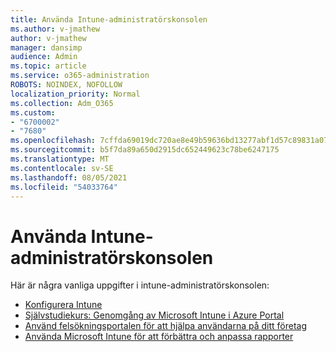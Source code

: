 ```yaml
---
title: Använda Intune-administratörskonsolen
ms.author: v-jmathew
author: v-jmathew
manager: dansimp
audience: Admin
ms.topic: article
ms.service: o365-administration
ROBOTS: NOINDEX, NOFOLLOW
localization_priority: Normal
ms.collection: Adm_O365
ms.custom:
- "6700002"
- "7680"
ms.openlocfilehash: 7cffda69019dc720ae8e49b59636bd13277abf1d57c89831a077f4d66b4586a3
ms.sourcegitcommit: b5f7da89a650d2915dc652449623c78be6247175
ms.translationtype: MT
ms.contentlocale: sv-SE
ms.lasthandoff: 08/05/2021
ms.locfileid: "54033764"
---
```

# <a name="using-intune-admin-console"></a>Använda Intune-administratörskonsolen

Här är några vanliga uppgifter i intune-administratörskonsolen:

- [Konfigurera Intune](https://docs.microsoft.com/mem/intune/fundamentals/setup-steps)
- [Självstudiekurs: Genomgång av Microsoft Intune i Azure Portal](https://docs.microsoft.com/mem/intune/fundamentals/tutorial-walkthrough-intune-portal)
- [Använd felsökningsportalen för att hjälpa användarna på ditt företag](https://docs.microsoft.com/mem/intune/fundamentals/help-desk-operators)
- [Använda Microsoft Intune för att förbättra och anpassa rapporter](https://docs.microsoft.com/mem/intune/developer/reports-nav-create-intune-reports)
